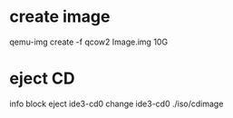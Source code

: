 
# create image
qemu-img create -f qcow2 Image.img 10G

# eject CD
info block
eject ide3-cd0
change ide3-cd0 ./iso/cdimage

